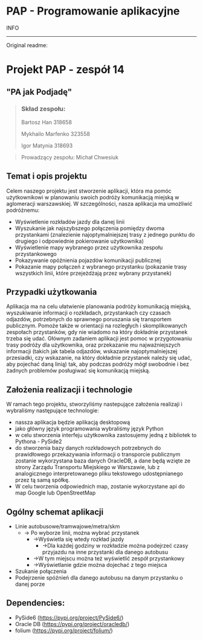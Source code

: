 # PAP - Programowanie aplikacyjne

INFO

---
Original readme:

# Projekt PAP - zespół 14

## "PA jak Podjadę"

> ### Skład zespołu:
> Bartosz Han 318658
>
> Mykhailo Marfenko 323558
>
> Igor Matynia 318693

>Prowadzący zespołu: Michał Chwesiuk

## Temat i opis projektu
Celem naszego projektu jest stworzenie aplikacji, która ma pomóc użytkownikowi w planowaniu swoich podróży komunikacją miejską w aglomeracji warszawskiej. W szczególności, nasza aplikacja ma umożliwić podróżnemu:
 - Wyświetlenie rozkładów jazdy dla danej linii
 - Wyszukanie jak najszybszego połączenia pomiędzy dwoma przystankami (znalezienie najoptymalniejszej trasy z jednego punktu do drugiego i odpowiednie pokierowanie użytkownika)
 - Wyświetlenie mapy wybranego przez użytkownika zespołu przystankowego
 - Pokazywanie opóźnienia pojazdów komunikacji publicznej
 - Pokazanie mapy połączeń z wybranego przystanku (pokazanie trasy wszystkich linii, które przejeżdżają przez wybrany przystanek)

## Przypadki użytkowania

Aplikacja ma na celu ułatwienie planowania podróży komunikacją miejską, wyszukiwanie informacji o rozkładach, przystankach czy czasach odjazdów, potrzebnych do sprawnego poruszania się transportem publicznym. Pomoże także w orientacji na rozległych i skomplikowanych zespołach przystanków, gdy nie wiadomo na który dokładnie przystanek trzeba się udać. Głównym zadaniem aplikacji jest pomoc w przygotowaniu trasy podróży dla użytkownika, oraz przekazanie mu najważniejszych informacji (takich jak tabela odjazdów, wskazanie najoptymalniejszej przesiadki, czy wskazanie, na który dokładnie przystanek należy się udać, aby pojechać daną linią) tak, aby podczas podróży mógł swobodnie i bez żadnych problemów posługiwać się komunikacją miejską.

## Założenia realizacji i technologie

W ramach tego projektu, stworzyliśmy nastepujące założenia realizaji i wybraliśmy następujące technologie:
- nassza aplikacja będzie aplikacją desktopową
- jako główny język programowania wybraliśmy język Python
- w celu stworzenia interfeju użytkownika zastosujemy jedną z bibliotek to Pythona - PySide2
- do stworzenia bazy danych rozkładowych potrzebnych do prawidłowego przekazywania informacji o transporcie publicznym zostanie wykorzystana baza danych OracleDB, a dane będą wzięte ze strony Zarządu Transportu Miejskiego w Warszawie, lub z analogicznego interpretowanego pliku tekstowego udostępnianego przez tą samą spółkę.
- W celu tworzenia odpowiednich map, zostanie wykorzystane api do map Google lub OpenStreetMap

## Ogólny schemat aplikacji
- Linie autobusowe/tramwajowe/metra/skm
    - -> Po wyborze linii, można wybrać przystanek
        - ->Wyświetla się wtedy rozkład jazdy
            - ->Dla każdej godziny w rozkładzie można podejrzeć czasy przyjazdu na inne przystanki dla danego autobusu
        - ->W tym miejscu można też wyświetlić zespół przystankowy
        - ->Wyświetlanie gdzie można dojechać z tego miejsca
- Szukanie połączenia
-  Podejrzenie spóźnień dla danego autobusu na danym przystanku o danej porze

## Dependencies:

- PySide6 (https://pypi.org/project/PySide6/)
- Oracle DB (https://pypi.org/project/oracledb/)
- folium (https://pypi.org/project/folium/)